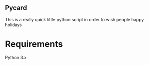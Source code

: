 ## Pycard

This is a really quick little python script in order to wish people happy holidays

# Requirements
Python 3.x
